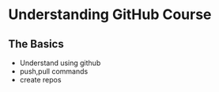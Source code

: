 # Understanding GitHub Course

## The Basics
- Understand using github
- push,pull commands
- create repos
